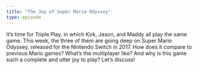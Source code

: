 ```yaml
---
title: "The Joy of Super Mario Odyssey"
type: episode
---
```

It’s time for Triple Play, in which Kirk, Jason, and Maddy all play the same game. This week, the three of them are going deep on Super Mario Odyssey, released for the Nintendo Switch in 2017. How does it compare to previous Mario games? What’s the multiplayer like? And why is this game such a complete and utter joy to play? Let’s discuss!